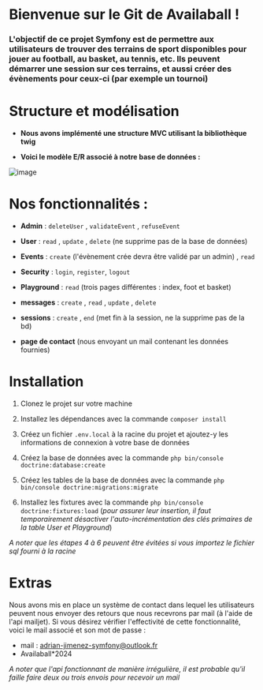 # Bienvenue sur le Git de Availaball !

### L'objectif de ce projet Symfony est de permettre aux utilisateurs de trouver des terrains de sport disponibles pour jouer au football, au basket, au tennis, etc. Ils peuvent démarrer une session sur ces terrains, et aussi créer des évènements pour ceux-ci (par exemple un tournoi)


# Structure et modélisation

- **Nous avons implémenté une structure MVC utilisant la bibliothèque twig**


- **Voici le modèle E/R associé à notre base de données :**

  
![image](https://github.com/AymericCadier/AvailaBALL/assets/145613132/eb4a8a2d-1bc0-4293-958f-a1003c637166)


# Nos fonctionnalités :

- **Admin**  : `deleteUser` , `validateEvent` , `refuseEvent`


- **User** : `read` , `update` , `delete` (ne supprime pas de la base de données)


- **Events** : `create` (l'évènement crée devra être validé par un admin) , `read`


- **Security** : `login`, `register`, `logout`


- **Playground** : `read` (trois pages différentes : index, foot et basket)


- **messages** : `create` , `read` , `update` , `delete`


- **sessions** : `create` , `end` (met fin à la session, ne la supprime pas de la bd)


- **page de contact** (nous envoyant un mail contenant les données fournies)


# Installation

1. Clonez le projet sur votre machine


2. Installez les dépendances avec la commande `composer install`


3. Créez un fichier `.env.local` à la racine du projet et ajoutez-y les informations de connexion à votre base de données


4. Créez la base de données avec la commande `php bin/console doctrine:database:create`


5. Créez les tables de la base de données avec la commande `php bin/console doctrine:migrations:migrate`


6. Installez les fixtures avec la commande `php bin/console doctrine:fixtures:load` 
(_pour assurer leur insertion, il faut temporairement désactiver l'auto-incrémentation des clés primaires de la table User et Playground_)

_A noter que les étapes 4 à 6 peuvent être évitées si vous importez le fichier sql fourni à la racine_


# Extras

Nous avons mis en place un système de contact dans lequel les utilisateurs peuvent nous envoyer des retours que nous recevrons par mail (à l'aide de l'api mailjet). Si vous désirez vérifier l'effectivité de cette fonctionnalité, voici le mail associé et son mot de passe :
- mail : adrian-jimenez-symfony@outlook.fr
- Availaball*2024

_A noter que l'api fonctionnant de manière irrégulière, il est probable qu'il faille faire deux ou trois envois pour recevoir un mail_


